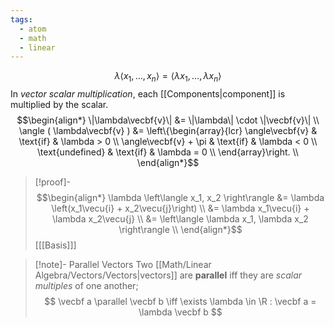 ```yaml
---
tags:
  - atom
  - math
  - linear
---
```

$$ \lambda \left\langle x_1, \dots, x_n\right\rangle = \left\langle \lambda x_1, \dots, \lambda x_n\right\rangle $$
In *vector scalar multiplication*, each [[Components|component]] is multiplied by the scalar.
$$\begin{align*} 
	\|\lambda\vecbf{v}\| &= \|\lambda\| \cdot \|\vecbf{v}\| \\
	\angle ( \lambda\vecbf{v} ) &= \left\{\begin{array}{lcr}
		\angle\vecbf{v} & \text{if} & \lambda > 0 \\
		\angle\vecbf{v} + \pi & \text{if} & \lambda < 0 \\
		\text{undefined} & \text{if} & \lambda = 0 \\
	\end{array}\right. \\
\end{align*}$$

> [!proof]-
> $$\begin{align*}
> 	\lambda \left\langle x_1, x_2 \right\rangle &= \lambda \left(x_1\vecu{i} + x_2\vecu{j}\right) \\
> 	&= \lambda x_1\vecu{i} + \lambda x_2\vecu{j} \\
> 	&= \left\langle \lambda x_1, \lambda x_2 \right\rangle \\
> \end{align*}$$
> \[[[Basis]]\]

> [!note]- Parallel Vectors
> Two [[Math/Linear Algebra/Vectors/Vectors|vectors]] are **parallel** iff they are *scalar multiples* of one another;
> $$ \vecbf a \parallel \vecbf b \iff \exists \lambda \in \R : \vecbf a = \lambda \vecbf b $$